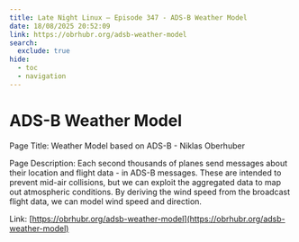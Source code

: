 ```yaml
---
title: Late Night Linux – Episode 347 - ADS-B Weather Model
date: 18/08/2025 20:52:09
link: https://obrhubr.org/adsb-weather-model
search:
  exclude: true
hide:
  - toc
  - navigation
---
```


# ADS-B Weather Model

Page Title: Weather Model based on ADS-B - Niklas Oberhuber

Page Description: Each second thousands of planes send messages about their location and flight data - in ADS-B messages. These are intended to prevent mid-air collisions, but we can exploit the aggregated data to map out atmospheric conditions. By deriving the wind speed from the broadcast flight data, we can model wind speed and direction. 

Link: [https://obrhubr.org/adsb-weather-model](https://obrhubr.org/adsb-weather-model)
